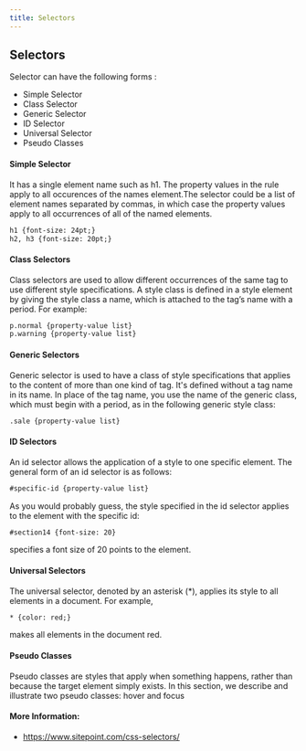 ```yaml
---
title: Selectors
---
```

## Selectors

Selector can have the following forms :
*   Simple Selector
*   Class Selector
*   Generic Selector
*   ID Selector
*   Universal Selector
*   Pseudo Classes

#### Simple Selector

It has a single element name such as h1. The property values in the rule apply to all occurences of the names element.The
selector could be a list of element names separated by commas, in which case the property values apply to all occurrences of all of the named elements.

```HTML
h1 {font-size: 24pt;}
h2, h3 {font-size: 20pt;}
```

#### Class Selectors

Class selectors are used to allow different occurrences of the same tag to use different style specifications. A style class is defined in a style element by giving the style class a name, which is attached to the tag’s name with a period. For example: 

```HTML
p.normal {property-value list}
p.warning {property-value list}
```

#### Generic Selectors

Generic selector is used to have a class of style specifications that applies to the content of more than one kind of tag. It's defined without a tag name in its name. In place of the tag name, you use the name of the generic class, which must begin with a period, as in the following generic
style class:
```HTML
.sale {property-value list}
```
#### ID Selectors

An id selector allows the application of a style to one specific element. The general form of an id selector is as follows:
```HTML
#specific-id {property-value list}
```
As you would probably guess, the style specified in the id selector applies to the element with the specific id:
```html
#section14 {font-size: 20}
```
specifies a font size of 20 points to the element.

#### Universal Selectors

The universal selector, denoted by an asterisk (\*), applies its style to all elements in a document. For example,
```html
* {color: red;}
```
makes all elements in the document red.

#### Pseudo Classes

Pseudo classes are styles that apply when something happens, rather than because the target element simply exists. In this section, we describe and illustrate two
pseudo classes: hover and focus

#### More Information:

*   https://www.sitepoint.com/css-selectors/


